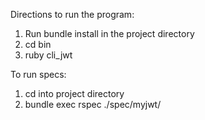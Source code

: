 Directions to run the program:

1) Run bundle install in the project directory
2) cd bin
3) ruby cli_jwt

To run specs:
1) cd into project directory
2) bundle exec rspec ./spec/myjwt/



